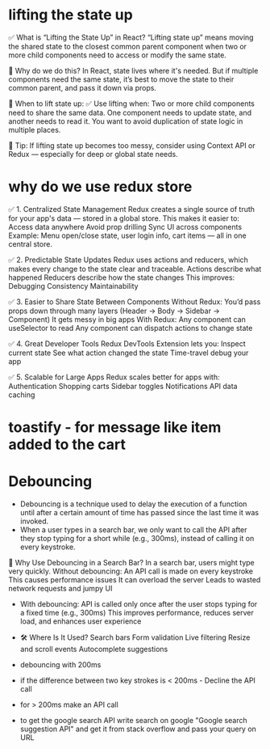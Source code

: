 # lifting the state up
✅ What is “Lifting the State Up” in React?
“Lifting state up” means moving the shared state to the closest common parent component when two or more child components need to access or modify the same state.

🧠 Why do we do this?
In React, state lives where it's needed. But if multiple components need the same state, it’s best to move the state to their common parent, and pass it down via props.

🔄 When to lift state up:
✅ Use lifting when:
Two or more child components need to share the same data.
One component needs to update state, and another needs to read it.
You want to avoid duplication of state logic in multiple places.

🔧 Tip:
If lifting state up becomes too messy, consider using Context API or Redux — especially for deep or global state needs.

# why do we use redux store
✅ 1. Centralized State Management
Redux creates a single source of truth for your app's data — stored in a global store. This makes it easier to:
Access data anywhere
Avoid prop drilling
Sync UI across components
Example:
Menu open/close state, user login info, cart items — all in one central store.

✅ 2. Predictable State Updates
Redux uses actions and reducers, which makes every change to the state clear and traceable.
Actions describe what happened
Reducers describe how the state changes
This improves:
Debugging
Consistency
Maintainability

✅ 3. Easier to Share State Between Components
Without Redux:
You’d pass props down through many layers (Header → Body → Sidebar → Component)
It gets messy in big apps
With Redux:
Any component can useSelector to read
Any component can dispatch actions to change state

✅ 4. Great Developer Tools
Redux DevTools Extension lets you:
Inspect current state
See what action changed the state
Time-travel debug your app

✅ 5. Scalable for Large Apps
Redux scales better for apps with:
Authentication
Shopping carts
Sidebar toggles
Notifications
API data caching

# toastify - for message like item added to the cart 

# Debouncing
- Debouncing is a technique used to delay the execution of a function until after a certain amount of time has passed since the last time it was invoked.
- When a user types in a search bar, we only want to call the API after they stop typing for a short while (e.g., 300ms), instead of calling it on every keystroke.

🎯 Why Use Debouncing in a Search Bar?
In a search bar, users might type very quickly. Without debouncing:
An API call is made on every keystroke
This causes performance issues
It can overload the server
Leads to wasted network requests and jumpy UI

- With debouncing:
API is called only once after the user stops typing for a fixed time (e.g., 300ms)
This improves performance, reduces server load, and enhances user experience

- 🛠 Where Is It Used?
Search bars
Form validation
Live filtering
Resize and scroll events
Autocomplete suggestions

- debouncing with 200ms
- if the difference between two key strokes is < 200ms - Decline the API call
- for > 200ms  make an API call

- to get the google search API write search on google "Google search suggestion API" and get it from stack overflow and pass your query on URL
